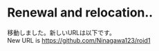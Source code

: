 # Renewal and relocation..
  
移動しました。新しいURLは以下です。  
New URL is https://github.com/Ninagawa123/roid1  
